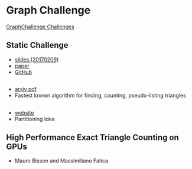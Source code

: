 # Graph Challenge

[GraphChallenge Challenges](https://graphchallenge.mit.edu/challenges)

## Static Challenge

* [slides (20170209)](https://graphchallenge.mit.edu/sites/default/files/documents/SubGraphChallenge-2017-02-09.pdf)
* [paper](https://arxiv.org/abs/1708.06866)
* [GitHub](https://github.com/graphchallenge/GraphChallenge)

## 

* [arxiv pdf](https://arxiv.org/pdf/cs/0609116v1.pdf)
* Fastest known algorithm for finding, counting, pseudo-listing triangles

##

* [website](https://www.andrew.cmu.edu/user/dwise/15418/)
* Partitioning Idea

## High Performance Exact Triangle Counting on GPUs

* Mauro Bisson and Massimiliano Fatica
